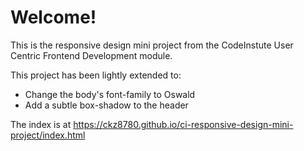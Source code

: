 # Welcome! 

This is the responsive design mini project from the CodeInstute User Centric Frontend Development module.

This project has been lightly extended to:

- Change the body's font-family to Oswald
- Add a subtle box-shadow to the header

The index is at https://ckz8780.github.io/ci-responsive-design-mini-project/index.html